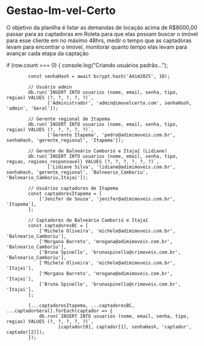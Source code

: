 # Gestao-Im-vel-Certo
O objetivo da planilha é listar as demandas de locação acima de R$8000,00 passar para as captadoras em Roleta para que elas possam buscar o imóvel para esse cliente em no máximo 48hrs, medir o tempo que as captadoras levam para encontrar o imóvel, monitorar quanto tempo elas levam para avançar cada etapa da captação


 if (row.count === 0) {
            console.log("Criando usuários padrão...");
            
            const senhaHash = await bcrypt.hash('Adim2025', 10);
            
            // Usuário admin
            db.run(`INSERT INTO usuarios (nome, email, senha, tipo, regiao) VALUES (?, ?, ?, ?, ?)`, 
                   ['Administrador', 'admin@imovelcerto.com', senhaHash, 'admin', 'Geral']);
            
            // Gerente regional de Itapema
            db.run(`INSERT INTO usuarios (nome, email, senha, tipo, regiao) VALUES (?, ?, ?, ?, ?)`, 
                   ['Gerente Itapema', 'pedro@adimimoveis.com.br', senhaHash, 'gerente_regional', 'Itapema']);
            
            // Gerente de Balneário Camboriú e Itajaí (Lidiane)
            db.run(`INSERT INTO usuarios (nome, email, senha, tipo, regiao, regioes_responsavel) VALUES (?, ?, ?, ?, ?, ?)`, 
                   ['Lidiane Silva', 'lidiane@adimimoveis.com.br', senhaHash, 'gerente_regional', 'Balneario_Camboriu', 'Balneario_Camboriu,Itajai']);
            
            // Usuários captadores de Itapema
            const captadoresItapema = [
                ['Jenifer de Souza', 'jenifer@adimimoveis.com.br', 'Itapema'],
            ];
            
            // Captadores de Balneário Camboriú e Itajaí
            const captadoresBC = [
                ['Michele Oliveira', 'michele@adimimoveis.com.br', 'Balneario_Camboriu'],
                ['Morgana Barreto', 'mrogana@adimimoveis.com.br', 'Balneario_Camboriu'],
                ['Bruna Spinello', 'brunaspinello@crimoveis.com.br', 'Balneario_Camboriu'],
                ['Michele Oliveira', 'michele@adimimoveis.com.br', 'Itajai'],
                ['Morgana Barreto', 'mrogana@adimimoveis.com.br', 'Itajai'],
                ['Bruna Spinello', 'brunaspinello@crimoveis.com.br', 'Itajai'],
            ];
            
            [...captadoresItapema, ...captadoresBC, ...captadorGeral].forEach(captador => {
                db.run(`INSERT INTO usuarios (nome, email, senha, tipo, regiao) VALUES (?, ?, ?, ?, ?)`, 
                       [captador[0], captador[1], senhaHash, 'captador', captador[2]]);
            });